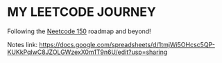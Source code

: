# MY LEETCODE JOURNEY

Following the [Neetcode 150](https://neetcode.io/roadmap) roadmap and beyond!

Notes link: https://docs.google.com/spreadsheets/d/1tmjWi5OHcsc5QP-KUKkPqlwC8JZOLGWzexX0m1T9n6U/edit?usp=sharing
